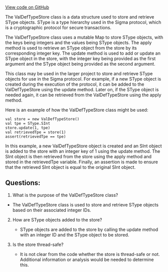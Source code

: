 [View code on GitHub](sigmastate-interpreterhttps://github.com/ScorexFoundation/sigmastate-interpreter/interpreter/shared/src/main/scala/sigmastate/serialization/ValDefTypeStore.scala)

The ValDefTypeStore class is a data structure used to store and retrieve SType objects. SType is a type hierarchy used in the Sigma protocol, which is a cryptographic protocol for secure transactions. 

The ValDefTypeStore class uses a mutable Map to store SType objects, with the keys being integers and the values being SType objects. The apply method is used to retrieve an SType object from the store by its corresponding integer key. The update method is used to add or update an SType object in the store, with the integer key being provided as the first argument and the SType object being provided as the second argument.

This class may be used in the larger project to store and retrieve SType objects for use in the Sigma protocol. For example, if a new SType object is created during the execution of the protocol, it can be added to the ValDefTypeStore using the update method. Later on, if the SType object is needed again, it can be retrieved from the ValDefTypeStore using the apply method.

Here is an example of how the ValDefTypeStore class might be used:

```
val store = new ValDefTypeStore()
val tpe = SType.SInt
store.update(1, tpe)
val retrievedTpe = store(1)
assert(retrievedTpe == tpe)
```

In this example, a new ValDefTypeStore object is created and an SInt object is added to the store with an integer key of 1 using the update method. The SInt object is then retrieved from the store using the apply method and stored in the retrievedTpe variable. Finally, an assertion is made to ensure that the retrieved SInt object is equal to the original SInt object.
## Questions: 
 1. What is the purpose of the ValDefTypeStore class?
   - The ValDefTypeStore class is used to store and retrieve SType objects based on their associated integer IDs.

2. How are SType objects added to the store?
   - SType objects are added to the store by calling the update method with an integer ID and the SType object to be stored.

3. Is the store thread-safe?
   - It is not clear from the code whether the store is thread-safe or not. Additional information or analysis would be needed to determine this.